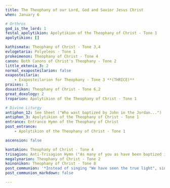 ```yaml
---
title: The Theophany of our Lord, God and Savior Jesus Christ
when: January 6

# Orthros
god_is_the_lord: 1
festal_apolytikion: Apolytikion of the Theophany of Christ - Tone 1
apolytikion: []

kathismata: Theophany of Christ - Tone 3,4
evlogetaria: Polyeleos - Tone 1
prokeimenon: Theophany of Christ - Tone 4
canon: Both Canons of Christ's Theophany - Tone 2
little_ektenia_3: 2
normal_exaposteilarion: false
exaposteilaria:
    - Exaposteilarion for Theophany - Tone 3 **(THRICE)**
praises: 1
doxastikon: Theophany of Christ - Tone 6,2
great_doxology: 2
troparion: Apolytikion of the Theophany of Christ - Tone 1

# Divine Liturgy
antiphon_12: See Sheet ("Who wast baptized by John in the Jordan...")
antiphon_3: Apolytikion of the Theophany of Christ - Tone 1
entrance: Entrance Hymn of the Theophany of Christ
post_entrance:
    - Apolytikion of the Theophany of Christ - Tone 1

ascension: false

kontakion: Theophany of Christ - Tone 4
trisagion: Anti-Trisagion Hymn ("As many of you as have been baptized into Christ...")
megalynarion: Theophany of Christ - Tone 2
koinonikon: Theophany of Christ - Tone 8
post_communion: '*Instead of singing "We have seen the true light", sing the Apolytikion of the Theophany of Christ in Tone 1*'
post_communion_markdown: false

---
```


